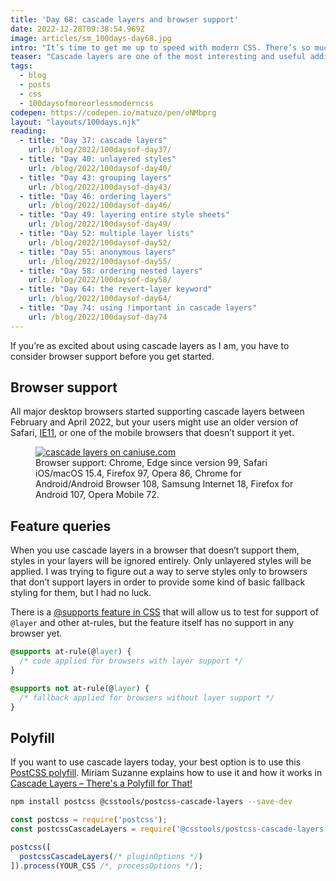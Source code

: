 ```yaml
---
title: 'Day 68: cascade layers and browser support'
date: 2022-12-28T09:38:54.969Z
image: articles/sm_100days-day68.jpg
intro: "It’s time to get me up to speed with modern CSS. There’s so much new in CSS that I know too little about. To change that I’ve started [#100DaysOfMoreOrLessModernCSS](/blog/2022/100-days-of-more-or-less-modern-css/). Why more or less modern CSS? Because some topics will be about cutting-edge features, while other stuff has been around for quite a while already, but I just have little to no experience with it."
teaser: "Cascade layers are one of the most interesting and useful additions to CSS recently. It will change the way we write CSS, how we use selectors, naming conventions, and probably also more things that I can’t think of right now. "
tags:
  - blog
  - posts
  - css
  - 100daysofmoreorlessmoderncss
codepen: https://codepen.io/matuzo/pen/oNMbprg
layout: "layouts/100days.njk"
reading:
  - title: "Day 37: cascade layers"
    url: /blog/2022/100daysof-day37/
  - title: "Day 40: unlayered styles"
    url: /blog/2022/100daysof-day40/
  - title: "Day 43: grouping layers"
    url: /blog/2022/100daysof-day43/
  - title: "Day 46: ordering layers"
    url: /blog/2022/100daysof-day46/
  - title: "Day 49: layering entire style sheets"
    url: /blog/2022/100daysof-day49/
  - title: "Day 52: multiple layer lists"
    url: /blog/2022/100daysof-day52/
  - title: "Day 55: anonymous layers"
    url: /blog/2022/100daysof-day55/
  - title: "Day 58: ordering nested layers"
    url: /blog/2022/100daysof-day58/
  - title: "Day 64: the revert-layer keyword"
    url: /blog/2022/100daysof-day64/
  - title: "Day 74: using !important in cascade layers"
    url: /blog/2022/100daysof-day74
---
```

If you’re as excited about using cascade layers as I am, you have to consider browser support before you get started.

## Browser support

All major desktop browsers started supporting cascade layers between February and April 2022, but your users might use an older version of Safari, [IE11](https://adrianroselli.com/2022/06/internet-explorer-still-does-not-go-away-today.html), or one of the mobile browsers that doesn’t support it yet.

<figure>
  <a href="https://caniuse.com/css-cascade-layers">
    <img src="/images/caniuse_cascade-layers.jpg" alt="cascade layers on caniuse.com">
  </a>
  <figcaption>
    Browser support: Chrome, Edge since version 99, Safari iOS/macOS 15.4, Firefox 97, Opera 86, Chrome for Android/Android Browser 108, Samsung Internet 18, Firefox for Android 107, Opera Mobile 72.
  </figcaption>
</figure>

## Feature queries

When you use cascade layers in a browser that doesn’t support them, styles in your layers will be ignored entirely. Only unlayered styles will be applied. I was trying to figure out a way to serve styles only to browsers that don’t support layers in order to provide some kind of basic fallback styling for them, but I had no luck.

There is a [@supports feature in CSS](https://css-tricks.com/css-cascade-layers/#aa-query-feature-support-using-supports) that will allow us to test for support of `@layer` and other at-rules, but the feature itself has no support in any browser yet.

```css
@supports at-rule(@layer) {
  /* code applied for browsers with layer support */
}

@supports not at-rule(@layer) {
  /* fallback applied for browsers without layer support */
}
```

## Polyfill

If you want to use cascade layers today, your best option is to use this [PostCSS polyfill](https://www.npmjs.com/package/@csstools/postcss-cascade-layers). Miriam Suzanne explains how to use it and how it works in  [Cascade Layers – There's a Polyfill for That!](https://www.oddbird.net/2022/06/21/cascade-layers-polyfill/)

```bash
npm install postcss @csstools/postcss-cascade-layers --save-dev
```

```js
const postcss = require('postcss');
const postcssCascadeLayers = require('@csstools/postcss-cascade-layers');

postcss([
  postcssCascadeLayers(/* pluginOptions */)
]).process(YOUR_CSS /*, processOptions */);
```